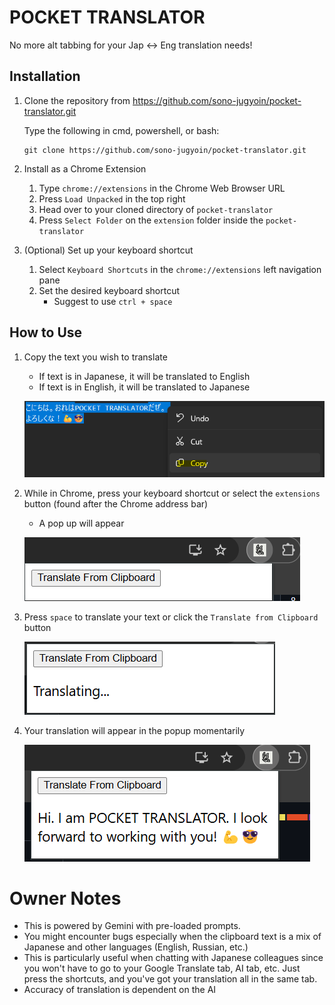 
# POCKET TRANSLATOR

No more alt tabbing for your Jap <-> Eng translation needs!


  

## Installation

1. Clone the repository from https://github.com/sono-jugyoin/pocket-translator.git
	
	 Type the following in cmd, powershell, or bash:

	```
	git clone https://github.com/sono-jugyoin/pocket-translator.git
	```

3. Install as a Chrome Extension
	1.	 Type `chrome://extensions` in the Chrome Web Browser URL
	2.	 Press `Load Unpacked` in the top right
	3.	 Head over to your cloned directory of `pocket-translator`
	4.	 Press `Select Folder` on the `extension` folder inside the `pocket-translator`
4. (Optional) Set up your keyboard shortcut
	1. Select `Keyboard Shortcuts` in the `chrome://extensions` left navigation pane
	2. Set the desired keyboard shortcut
		- Suggest to use `ctrl + space`

## How to Use
1. Copy the text you wish to translate
	- If text is in Japanese, it will be translated to English
	- If text is in English, it will be translated to Japanese

	![text-to-copy](img/pt-copy.png)
2. While in Chrome, press your keyboard shortcut or select the `extensions` button (found after the Chrome address bar)
	- A pop up will appear

	![pop-up](img/pt-initial.png)
3. Press `space` to translate your text or click the `Translate from Clipboard` button

	![translating](img/pt-processing.png)
4. Your translation will appear in the popup momentarily

	![output](img/pt-output.png)





# Owner Notes
- This is powered by Gemini with pre-loaded prompts.
- You might encounter bugs especially when the clipboard text is a mix of Japanese and other languages (English, Russian, etc.)
- This is particularly useful when chatting with Japanese colleagues since you won't have to go to your Google Translate tab, AI tab, etc. Just press the shortcuts, and you've got your translation all in the same tab.
- Accuracy of translation is dependent on the AI 
